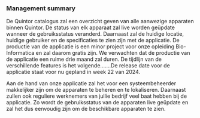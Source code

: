 ### Management summary
De Quintor catalogus zal een overzicht geven van alle aanwezige apparaten binnen Quintor. De status van elk apparaat zal live worden geüpdate wanneer de gebruiksstatus veranderd. 
Daarnaast zal de huidige locatie, huidige gebruiker en de specificaties te zien zijn met de applicatie. De productie van de applicatie is een minor project voor onze opleiding 
Bio-Informatica en zal daarom gratis zijn. We verwachten dat de productie van de applicatie een ruime drie maand zal duren. 
De tijdlijn van de verschillende features is het volgende.......De release date voor de applicatie staat voor nu gepland in week 22 van 2024.

Aan de hand van onze applicatie zal het voor een systeembeheerder makkelijker zijn om de apparaten te beheren en te lokaliseren. 
Daarnaast zullen ook reguliere werknemers van jullie bedrijf veel baat hebben bij de applicatie. Zo wordt de gebruiksstatus van de apparaten live geüpdate en zal het dus eenvoudig zijn om de beschikbare apparaten te zien.

